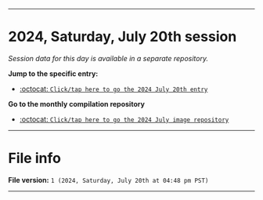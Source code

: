 
***

# 2024, Saturday, July 20th session

_Session data for this day is available in a separate repository._

**Jump to the specific entry:**

- [:octocat: `Click/tap here to go the 2024 July 20th entry`](https://github.com/seanpm2001/SeansLifeArchive_Images_ModernSmurfsVillage_Y2024_V7/tree/SeansLifeArchive_ModernSmurfsVillage_Y2024_V7_Main-dev/2024/07_July/20/)

**Go to the monthly compilation repository**

- [:octocat: `Click/tap here to go the 2024 July image repository`](https://github.com/seanpm2001/SeansLifeArchive_Images_ModernSmurfsVillage_Y2024_V7/)

***

# File info

**File version:** `1 (2024, Saturday, July 20th at 04:48 pm PST)`

***
